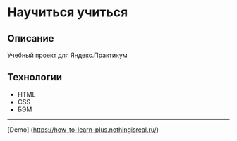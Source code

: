 # Научиться учиться

## Описание
Учебный проект для Яндекс.Практикум

## Технологии
* HTML
* CSS
* БЭМ

-----
[Demo] (https://how-to-learn-plus.nothingisreal.ru/)
